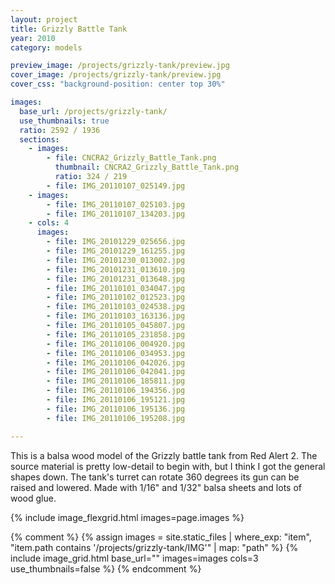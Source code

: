 ```yaml
---
layout: project
title: Grizzly Battle Tank
year: 2010
category: models

preview_image: /projects/grizzly-tank/preview.jpg
cover_image: /projects/grizzly-tank/preview.jpg
cover_css: "background-position: center top 30%"

images:
  base_url: /projects/grizzly-tank/
  use_thumbnails: true
  ratio: 2592 / 1936
  sections:
    - images:
        - file: CNCRA2_Grizzly_Battle_Tank.png
          thumbnail: CNCRA2_Grizzly_Battle_Tank.png
          ratio: 324 / 219
        - file: IMG_20110107_025149.jpg
    - images:
        - file: IMG_20110107_025103.jpg
        - file: IMG_20110107_134203.jpg
    - cols: 4
      images:
        - file: IMG_20101229_025656.jpg
        - file: IMG_20101229_161255.jpg
        - file: IMG_20101230_013002.jpg
        - file: IMG_20101231_013610.jpg
        - file: IMG_20101231_013648.jpg
        - file: IMG_20110101_034047.jpg
        - file: IMG_20110102_012523.jpg
        - file: IMG_20110103_024538.jpg
        - file: IMG_20110103_163136.jpg
        - file: IMG_20110105_045807.jpg
        - file: IMG_20110105_231858.jpg
        - file: IMG_20110106_004920.jpg
        - file: IMG_20110106_034953.jpg
        - file: IMG_20110106_042026.jpg
        - file: IMG_20110106_042041.jpg
        - file: IMG_20110106_185811.jpg
        - file: IMG_20110106_194356.jpg
        - file: IMG_20110106_195121.jpg
        - file: IMG_20110106_195136.jpg
        - file: IMG_20110106_195208.jpg

---
```


This is a balsa wood model of the Grizzly battle tank from Red Alert 2. The source material is pretty low-detail to begin with, but I think I got the general shapes down. The tank's turret can rotate 360 degrees its gun can be raised and lowered. Made with 1/16" and 1/32" balsa sheets and lots of wood glue.

{% include image_flexgrid.html images=page.images %}

{% comment %}
{% assign images = site.static_files | where_exp: "item", "item.path contains '/projects/grizzly-tank/IMG'" | map: "path" %}
{% include image_grid.html base_url="" images=images cols=3 use_thumbnails=false %}
{% endcomment %}

